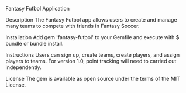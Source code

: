 Fantasy Futbol Application

Description
The Fantasy Futbol app allows users to create and manage many teams to compete with friends in Fantasy Soccer.

Installation
Add gem 'fantasy-futbol' to your Gemfile and execute with $ bundle or bundle install.

Instructions
Users can sign up, create teams, create players, and assign players to teams. For version 1.0, point tracking will need to carried out independently.

License
The gem is available as open source under the terms of the MIT License.
